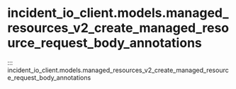 # incident_io_client.models.managed_resources_v2_create_managed_resource_request_body_annotations

::: incident_io_client.models.managed_resources_v2_create_managed_resource_request_body_annotations

